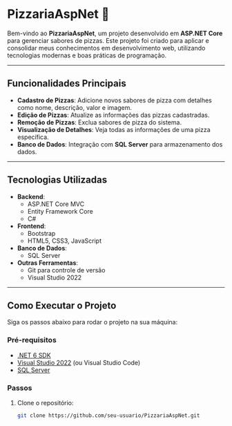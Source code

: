 # PizzariaAspNet 🍕

Bem-vindo ao **PizzariaAspNet**, um projeto desenvolvido em **ASP.NET Core** para gerenciar sabores de pizzas. Este projeto foi criado para aplicar e consolidar meus conhecimentos em desenvolvimento web, utilizando tecnologias modernas e boas práticas de programação.

---

## Funcionalidades Principais

- **Cadastro de Pizzas**: Adicione novos sabores de pizza com detalhes como nome, descrição, valor e imagem.
- **Edição de Pizzas**: Atualize as informações das pizzas cadastradas.
- **Remoção de Pizzas**: Exclua sabores de pizza do sistema.
- **Visualização de Detalhes**: Veja todas as informações de uma pizza específica.
- **Banco de Dados**: Integração com **SQL Server** para armazenamento dos dados.

---

## Tecnologias Utilizadas

- **Backend**:
  - ASP.NET Core MVC
  - Entity Framework Core
  - C#
- **Frontend**:
  - Bootstrap
  - HTML5, CSS3, JavaScript
- **Banco de Dados**:
  - SQL Server
- **Outras Ferramentas**:
  - Git para controle de versão
  - Visual Studio 2022

---

## Como Executar o Projeto

Siga os passos abaixo para rodar o projeto na sua máquina:

### Pré-requisitos

- [.NET 6 SDK](https://dotnet.microsoft.com/download/dotnet/6.0)
- [Visual Studio 2022](https://visualstudio.microsoft.com/) (ou Visual Studio Code)
- [SQL Server](https://www.microsoft.com/pt-br/sql-server/sql-server-downloads)

### Passos

1. Clone o repositório:
   ```bash
   git clone https://github.com/seu-usuario/PizzariaAspNet.git
